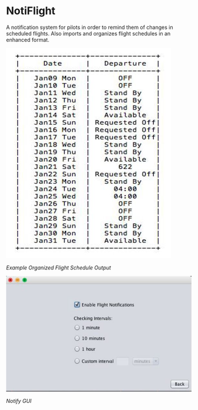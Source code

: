 # NotiFlight
A notification system for pilots in order to remind them of changes in scheduled flights. Also imports and organizes flight schedules in an enhanced format.

![alt text](https://github.com/gijunkim/NotiFlight/blob/master/NotiFlight_Product/screenshots/ss1.JPG)

*Example Organized Flight Schedule Output*

![alt text](https://github.com/gijunkim/NotiFlight/blob/master/NotiFlight_Product/screenshots/ss2.JPG)

*Notify GUI*
